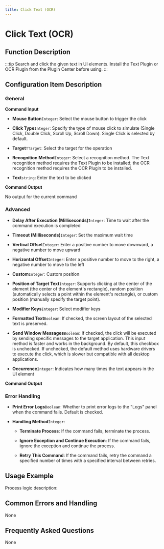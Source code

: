 ```yaml
---
title: Click Text (OCR)
---
```


# Click Text (OCR)

## Function Description

:::tip 
Search and click the given text in UI elements. Install the Text Plugin or OCR Plugin from the Plugin Center before using.
:::

## Configuration Item Description

### General

**Command Input**

- **Mouse Button**`Integer`: Select the mouse button to trigger the click

- **Click Type**`Integer`: Specify the type of mouse click to simulate (Single Click, Double Click, Scroll Up, Scroll Down). Single Click is selected by default.

- **Target**`TTarget`: Select the target for the operation

- **Recognition Method**`Integer`: Select a recognition method. The Text recognition method requires the Text Plugin to be installed; the OCR recognition method requires the OCR Plugin to be installed.

- **Text**`string`: Enter the text to be clicked


**Command Output**

No output for the current command

### Advanced

- **Delay After Execution (Milliseconds)**`Integer`: Time to wait after the command execution is completed

- **Timeout (Milliseconds)**`Integer`: Set the maximum wait time

- **Vertical Offset**`Integer`: Enter a positive number to move downward, a negative number to move upward

- **Horizontal Offset**`Integer`: Enter a positive number to move to the right, a negative number to move to the left

- **Custom**`Integer`: Custom position

- **Position of Target Text**`Integer`: Supports clicking at the center of the element (the center of the element's rectangle), random position (automatically selects a point within the element's rectangle), or custom position (manually specify the target point).

- **Modifier Keys**`Integer`: Select modifier keys

- **Formatted Text**`Boolean`: If checked, the screen layout of the selected text is preserved.

- **Send Window Messages**`Boolean`: If checked, the click will be executed by sending specific messages to the target application. This input method is faster and works in the background. By default, this checkbox is unchecked. If unchecked, the default method uses hardware drivers to execute the click, which is slower but compatible with all desktop applications.

- **Occurrence**`Integer`: Indicates how many times the text appears in the UI element


**Command Output**

### Error Handling

- **Print Error Logs**`Boolean`: Whether to print error logs to the "Logs" panel when the command fails. Default is checked. 

- **Handling Method**`Integer`:

    - **Terminate Process**: If the command fails, terminate the process.

    - **Ignore Exception and Continue Execution**: If the command fails, ignore the exception and continue the process.

    - **Retry This Command**: If the command fails, retry the command a specified number of times with a specified interval between retries.

## Usage Example

Process logic description:

## Common Errors and Handling

None

## Frequently Asked Questions

None

